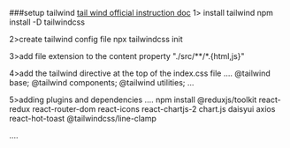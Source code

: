 ###setup tailwind
[tail wind official instruction doc](https://tailwindcss.com/docs/installation)
1> install tailwind
npm install -D tailwindcss

2>create tailwind config file 
npx tailwindcss init

3>add file extension to the content property
"./src/**/*.{html,js}"


4>add the tailwind directive at the top of the index.css file
....
@tailwind base;
@tailwind components;
@tailwind utilities;
...

5>adding plugins and dependencies
....
npm install @reduxjs/toolkit react-redux react-router-dom react-icons react-chartjs-2 chart.js daisyui axios react-hot-toast @tailwindcss/line-clamp

....